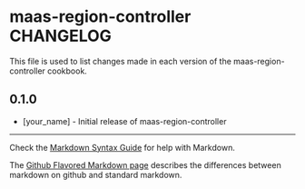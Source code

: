 maas-region-controller CHANGELOG
================================

This file is used to list changes made in each version of the maas-region-controller cookbook.

0.1.0
-----
- [your_name] - Initial release of maas-region-controller

- - -
Check the [Markdown Syntax Guide](http://daringfireball.net/projects/markdown/syntax) for help with Markdown.

The [Github Flavored Markdown page](http://github.github.com/github-flavored-markdown/) describes the differences between markdown on github and standard markdown.
